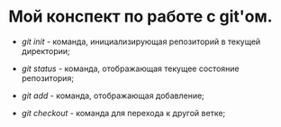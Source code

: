 # Мой конспект по работе с git'ом.

* *git init* - команда, инициализирующая репозиторий в текущей директории;

* *git status* - команда, отображающая текущее состояние репозитория;

* *git add* - команда, отображающая добавление;

* *git checkout* - команда для перехода к другой ветке;